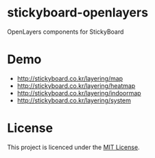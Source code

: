 # stickyboard-openlayers
OpenLayers components for StickyBoard

# Demo
- http://stickyboard.co.kr/layering/map
- http://stickyboard.co.kr/layering/heatmap
- http://stickyboard.co.kr/layering/indoormap
- http://stickyboard.co.kr/layering/system

# License
This project is licenced under the [MIT License](http://opensource.org/licenses/mit-license.html).
